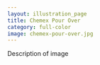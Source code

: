 ```yaml
---
layout: illustration_page
title: Chemex Pour Over
category: full-color
image: chemex-pour-over.jpg
---
```


Description of image